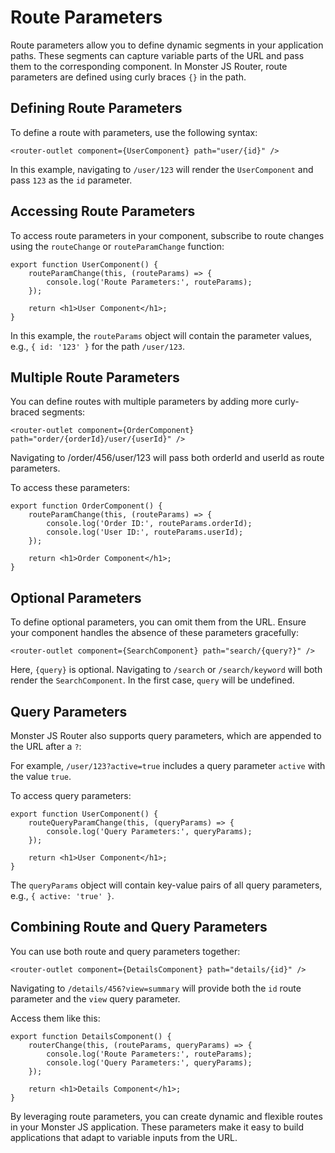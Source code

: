 # Route Parameters

Route parameters allow you to define dynamic segments in your application paths. These segments can capture variable parts of the URL and pass them to the corresponding component. In Monster JS Router, route parameters are defined using curly braces `{}` in the path.

## Defining Route Parameters

To define a route with parameters, use the following syntax:

```tsx
<router-outlet component={UserComponent} path="user/{id}" />
```

In this example, navigating to `/user/123` will render the `UserComponent` and pass `123` as the `id` parameter.

## Accessing Route Parameters

To access route parameters in your component, subscribe to route changes using the `routeChange` or `routeParamChange` function:

```tsx
export function UserComponent() {
    routeParamChange(this, (routeParams) => {
        console.log('Route Parameters:', routeParams);
    });

    return <h1>User Component</h1>;
}
```

In this example, the `routeParams` object will contain the parameter values, e.g., `{ id: '123' }` for the path `/user/123`.

## Multiple Route Parameters

You can define routes with multiple parameters by adding more curly-braced segments:

```tsx
<router-outlet component={OrderComponent} path="order/{orderId}/user/{userId}" />
```

Navigating to /order/456/user/123 will pass both orderId and userId as route parameters.

To access these parameters:

```tsx
export function OrderComponent() {
    routeParamChange(this, (routeParams) => {
        console.log('Order ID:', routeParams.orderId);
        console.log('User ID:', routeParams.userId);
    });

    return <h1>Order Component</h1>;
}
```

## Optional Parameters

To define optional parameters, you can omit them from the URL. Ensure your component handles the absence of these parameters gracefully:

```tsx
<router-outlet component={SearchComponent} path="search/{query?}" />
```

Here, `{query}` is optional. Navigating to `/search` or `/search/keyword` will both render the `SearchComponent`. In the first case, `query` will be undefined.

## Query Parameters

Monster JS Router also supports query parameters, which are appended to the URL after a `?`:

For example, `/user/123?active=true` includes a query parameter `active` with the value `true`.

To access query parameters:
```tsx
export function UserComponent() {
    routeQueryParamChange(this, (queryParams) => {
        console.log('Query Parameters:', queryParams);
    });

    return <h1>User Component</h1>;
}
```

The `queryParams` object will contain key-value pairs of all query parameters, e.g., `{ active: 'true' }`.

## Combining Route and Query Parameters

You can use both route and query parameters together:

```tsx
<router-outlet component={DetailsComponent} path="details/{id}" />
```

Navigating to `/details/456?view=summary` will provide both the `id` route parameter and the `view` query parameter.

Access them like this:

```tsx
export function DetailsComponent() {
    routerChange(this, (routeParams, queryParams) => {
        console.log('Route Parameters:', routeParams);
        console.log('Query Parameters:', queryParams);
    });

    return <h1>Details Component</h1>;
}
```

By leveraging route parameters, you can create dynamic and flexible routes in your Monster JS application. These parameters make it easy to build applications that adapt to variable inputs from the URL.
